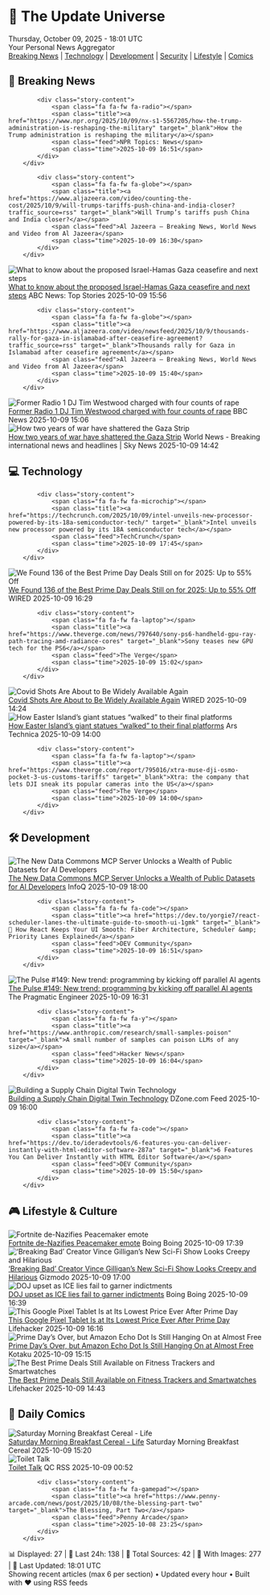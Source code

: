 <!-- Processing 54 RSS feeds at 2025-10-09 18:01:44 UTC -->
<!-- Processing: XKCD -->
<!-- Processing: Saturday Morning Breakfast Cereal -->
<!-- Processing: Penny Arcade -->
<!-- Processing: Poorly Drawn Lines -->
<!-- Processing: Garfield -->
<!-- Processing: Cyanide & Happiness -->
<!-- Processing: Questionable Content -->
<!-- Processing: Dinosaur Comics -->
<!-- Processing: CNN Top Stories -->
<!-- Processing: CNN Breaking News -->
<!-- Processing: NPR News -->
<!-- Processing: Associated Press Breaking -->
<!-- Processing: Guardian World News -->
<!-- Processing: Sky News World -->
<!-- Processing: TechCrunch -->
<!-- Processing: O'Reilly Radar -->
<!-- Processing: Slashdot -->
<!-- Processing: Hacker News -->
<!-- Processing: StackOverflow Blog -->
<!-- Processing: Phoronix Linux News -->
<!-- Processing: It's FOSS -->
<!-- Processing: DistroWatch -->
<!-- Processing: Linux.com -->
<!-- Processing: Ubuntu Blog -->
<!-- Processing: InfoQ -->
<!-- Processing: Boing Boing -->
<!-- Generated 7 new posts out of 26 feeds processed -->
<div class="newspaper-header">
    <h1 class="newspaper-title">📰 The Update Universe</h1>
    <div class="newspaper-date">Thursday, October 09, 2025 - 18:01 UTC</div>
    <div class="newspaper-subtitle">Your Personal News Aggregator</div>
</div>

<div class="newspaper-nav">
    <a href="#breaking">Breaking News</a> |
    <a href="#tech">Technology</a> |
    <a href="#dev">Development</a> |
    <a href="#security">Security</a> |
    <a href="#lifestyle">Lifestyle</a> |
    <a href="#webcomics">Comics</a>
</div>

<div class="news-section breaking-news" id="breaking">
<h2 class="section-header">🚨 Breaking News</h2>
<div class="stories-container">
<div class="story">
            
            <div class="story-content">
                <span class="fa fa-fw fa-radio"></span>
                <span class="title"><a href="https://www.npr.org/2025/10/09/nx-s1-5567205/how-the-trump-administration-is-reshaping-the-military" target="_blank">How the Trump administration is reshaping the military</a></span>
                <span class="feed">NPR Topics: News</span>
                <span class="time">2025-10-09 16:51</span>
            </div>
        </div>
<div class="story">
            
            <div class="story-content">
                <span class="fa fa-fw fa-globe"></span>
                <span class="title"><a href="https://www.aljazeera.com/video/counting-the-cost/2025/10/9/will-trumps-tariffs-push-china-and-india-closer?traffic_source=rss" target="_blank">Will Trump’s tariffs push China and India closer?</a></span>
                <span class="feed">Al Jazeera – Breaking News, World News and Video from Al Jazeera</span>
                <span class="time">2025-10-09 16:30</span>
            </div>
        </div>
<div class="story">
            <img src="https://s.abcnews.com/images/International/israel-gaza-7-GTY-gmh-252009_1760015163623_hpMain_4x3t_384.jpg" alt="What to know about the proposed Israel-Hamas Gaza ceasefire and next steps" class="story-image" loading="lazy" onerror="this.style.display='none'">
            <div class="story-content">
                <span class="fa fa-fw fa-tv"></span>
                <span class="title"><a href="https://abcnews.go.com/International/israel-hamas-ceasefire-gaza-proposed-deal/story?id=126318216" target="_blank">What to know about the proposed Israel-Hamas Gaza ceasefire and next steps</a></span>
                <span class="feed">ABC News: Top Stories</span>
                <span class="time">2025-10-09 15:56</span>
            </div>
        </div>
<div class="story">
            
            <div class="story-content">
                <span class="fa fa-fw fa-globe"></span>
                <span class="title"><a href="https://www.aljazeera.com/video/newsfeed/2025/10/9/thousands-rally-for-gaza-in-islamabad-after-ceasefire-agreement?traffic_source=rss" target="_blank">Thousands rally for Gaza in Islamabad after ceasefire agreement</a></span>
                <span class="feed">Al Jazeera – Breaking News, World News and Video from Al Jazeera</span>
                <span class="time">2025-10-09 15:40</span>
            </div>
        </div>
<div class="story">
            <img src="https://ichef.bbci.co.uk/ace/standard/240/cpsprodpb/7057/live/7e44fb50-a51d-11f0-9cda-fff576c5be6d.jpg" alt="Former Radio 1 DJ Tim Westwood charged with four counts of rape" class="story-image" loading="lazy" onerror="this.style.display='none'">
            <div class="story-content">
                <span class="fa fa-fw fa-flag"></span>
                <span class="title"><a href="https://www.bbc.com/news/articles/ckge5zrl69xo?at_medium=RSS&at_campaign=rss" target="_blank">Former Radio 1 DJ Tim Westwood charged with four counts of rape</a></span>
                <span class="feed">BBC News</span>
                <span class="time">2025-10-09 15:06</span>
            </div>
        </div>
<div class="story">
            <img src="https://e3.365dm.com/25/10/1920x1080/skynews-dxf-teaser-gaza_7047004.jpg?20251009164513" alt="How two years of war have shattered the Gaza Strip" class="story-image" loading="lazy" onerror="this.style.display='none'">
            <div class="story-content">
                <span class="fa fa-fw fa-satellite"></span>
                <span class="title"><a href="https://news.sky.com/story/how-two-years-of-war-have-shattered-the-gaza-strip-13447628" target="_blank">How two years of war have shattered the Gaza Strip</a></span>
                <span class="feed">World News - Breaking international news and headlines | Sky News</span>
                <span class="time">2025-10-09 14:42</span>
            </div>
        </div>
</div>
</div>
<div class="news-section tech-news" id="tech">
<h2 class="section-header">💻 Technology</h2>
<div class="stories-container">
<div class="story">
            
            <div class="story-content">
                <span class="fa fa-fw fa-microchip"></span>
                <span class="title"><a href="https://techcrunch.com/2025/10/09/intel-unveils-new-processor-powered-by-its-18a-semiconductor-tech/" target="_blank">Intel unveils new processor powered by its 18A semiconductor tech</a></span>
                <span class="feed">TechCrunch</span>
                <span class="time">2025-10-09 17:45</span>
            </div>
        </div>
<div class="story">
            <img src="https://media.wired.com/photos/68e56e09df80a9674d4e0c73/master/pass/ABSOLUTE-BEST-PRIME-DEALS_NEW.png" alt="We Found 136 of the Best Prime Day Deals Still on for 2025: Up to 55% Off" class="story-image" loading="lazy" onerror="this.style.display='none'">
            <div class="story-content">
                <span class="fa fa-fw fa-bolt"></span>
                <span class="title"><a href="https://www.wired.com/story/prime-day-deals-october-2025-1/" target="_blank">We Found 136 of the Best Prime Day Deals Still on for 2025: Up to 55% Off</a></span>
                <span class="feed">WIRED</span>
                <span class="time">2025-10-09 16:29</span>
            </div>
        </div>
<div class="story">
            
            <div class="story-content">
                <span class="fa fa-fw fa-laptop"></span>
                <span class="title"><a href="https://www.theverge.com/news/797640/sony-ps6-handheld-gpu-ray-path-tracing-amd-radiance-cores" target="_blank">Sony teases new GPU tech for the PS6</a></span>
                <span class="feed">The Verge</span>
                <span class="time">2025-10-09 15:02</span>
            </div>
        </div>
<div class="story">
            <img src="https://media.wired.com/photos/68e68f44251274c0216234de/master/pass/sci-covid-vax-1234262574.jpg" alt="Covid Shots Are About to Be Widely Available Again" class="story-image" loading="lazy" onerror="this.style.display='none'">
            <div class="story-content">
                <span class="fa fa-fw fa-bolt"></span>
                <span class="title"><a href="https://www.wired.com/story/covid-shots-are-about-to-be-widely-available-again-vaccines-cdc/" target="_blank">Covid Shots Are About to Be Widely Available Again</a></span>
                <span class="feed">WIRED</span>
                <span class="time">2025-10-09 14:24</span>
            </div>
        </div>
<div class="story">
            <img src="https://cdn.arstechnica.net/wp-content/uploads/2025/10/easter5-500x500-1759926981.jpg" alt="How Easter Island’s giant statues “walked” to their final platforms" class="story-image" loading="lazy" onerror="this.style.display='none'">
            <div class="story-content">
                <span class="fa fa-fw fa-cog"></span>
                <span class="title"><a href="https://arstechnica.com/science/2025/10/how-easter-islands-giant-statues-walked-to-their-final-platforms/" target="_blank">How Easter Island’s giant statues “walked” to their final platforms</a></span>
                <span class="feed">Ars Technica</span>
                <span class="time">2025-10-09 14:00</span>
            </div>
        </div>
<div class="story">
            
            <div class="story-content">
                <span class="fa fa-fw fa-laptop"></span>
                <span class="title"><a href="https://www.theverge.com/report/795016/xtra-muse-dji-osmo-pocket-3-us-customs-tariffs" target="_blank">Xtra: the company that lets DJI sneak its popular cameras into the US</a></span>
                <span class="feed">The Verge</span>
                <span class="time">2025-10-09 14:00</span>
            </div>
        </div>
</div>
</div>
<div class="news-section dev-news" id="dev">
<h2 class="section-header">🛠️ Development</h2>
<div class="stories-container">
<div class="story">
            <img src="https://res.infoq.com/news/2025/10/data-commons-mcp-server/en/headerimage/data-commons-mcp-server-1760030760718.jpeg" alt="The New Data Commons MCP Server Unlocks a Wealth of Public Datasets for AI Developers" class="story-image" loading="lazy" onerror="this.style.display='none'">
            <div class="story-content">
                <span class="fa fa-fw fa-info-circle"></span>
                <span class="title"><a href="https://www.infoq.com/news/2025/10/data-commons-mcp-server/?utm_campaign=infoq_content&utm_source=infoq&utm_medium=feed&utm_term=global" target="_blank">The New Data Commons MCP Server Unlocks a Wealth of Public Datasets for AI Developers</a></span>
                <span class="feed">InfoQ</span>
                <span class="time">2025-10-09 18:00</span>
            </div>
        </div>
<div class="story">
            
            <div class="story-content">
                <span class="fa fa-fw fa-code"></span>
                <span class="title"><a href="https://dev.to/yorgie7/react-scheduler-lanes-the-ultimate-guide-to-smooth-ui-1gmk" target="_blank">🚀 How React Keeps Your UI Smooth: Fiber Architecture, Scheduler &amp; Priority Lanes Explained</a></span>
                <span class="feed">DEV Community</span>
                <span class="time">2025-10-09 16:51</span>
            </div>
        </div>
<div class="story">
            <img src="https://substack-post-media.s3.amazonaws.com/public/images/c5807b48-0cb4-4fc5-adfe-9683a7ef42f2_420x300.png" alt="The Pulse #149: New trend: programming by kicking off parallel AI agents" class="story-image" loading="lazy" onerror="this.style.display='none'">
            <div class="story-content">
                <span class="fa fa-fw fa-wrench"></span>
                <span class="title"><a href="https://newsletter.pragmaticengineer.com/p/the-pulse-149-new-trend-programming" target="_blank">The Pulse #149: New trend: programming by kicking off parallel AI agents</a></span>
                <span class="feed">The Pragmatic Engineer</span>
                <span class="time">2025-10-09 16:31</span>
            </div>
        </div>
<div class="story">
            
            <div class="story-content">
                <span class="fa fa-fw fa-y"></span>
                <span class="title"><a href="https://www.anthropic.com/research/small-samples-poison" target="_blank">A small number of samples can poison LLMs of any size</a></span>
                <span class="feed">Hacker News</span>
                <span class="time">2025-10-09 16:04</span>
            </div>
        </div>
<div class="story">
            <img src="https://dz2cdn1.dzone.com/thumbnail?fid=18686861&w=600" alt="Building a Supply Chain Digital Twin Technology" class="story-image" loading="lazy" onerror="this.style.display='none'">
            <div class="story-content">
                <span class="fa fa-fw fa-newspaper"></span>
                <span class="title"><a href="https://dzone.com/articles/building-a-supply-chain-digital-twin-technology" target="_blank">Building a Supply Chain Digital Twin Technology</a></span>
                <span class="feed">DZone.com Feed</span>
                <span class="time">2025-10-09 16:00</span>
            </div>
        </div>
<div class="story">
            
            <div class="story-content">
                <span class="fa fa-fw fa-code"></span>
                <span class="title"><a href="https://dev.to/ideradevtools/6-features-you-can-deliver-instantly-with-html-editor-software-287a" target="_blank">6 Features You Can Deliver Instantly with HTML Editor Software</a></span>
                <span class="feed">DEV Community</span>
                <span class="time">2025-10-09 15:50</span>
            </div>
        </div>
</div>
</div>
<div class="news-section lifestyle-news" id="lifestyle">
<h2 class="section-header">🎮 Lifestyle & Culture</h2>
<div class="stories-container">
<div class="story">
            <img src="https://i0.wp.com/boingboing.net/wp-content/uploads/2025/10/Screenshot-2025-10-09-at-10.34.10-AM.png?fit=535%2C531&amp;quality=55&amp;ssl=1" alt="Fortnite de-Nazifies Peacemaker emote" class="story-image" loading="lazy" onerror="this.style.display='none'">
            <div class="story-content">
                <span class="fa fa-fw fa-arrow-right"></span>
                <span class="title"><a href="https://boingboing.net/2025/10/09/fortnite-de-nazifies-peacemaker-emote.html" target="_blank">Fortnite de-Nazifies Peacemaker emote</a></span>
                <span class="feed">Boing Boing</span>
                <span class="time">2025-10-09 17:39</span>
            </div>
        </div>
<div class="story">
            <img src="https://gizmodo.com/app/uploads/2025/10/Pluribus-key-art-1280x853.jpg" alt="‘Breaking Bad’ Creator Vince Gilligan’s New Sci-Fi Show Looks Creepy and Hilarious" class="story-image" loading="lazy" onerror="this.style.display='none'">
            <div class="story-content">
                <span class="fa fa-fw fa-computer"></span>
                <span class="title"><a href="https://gizmodo.com/pluribus-trailer-breaking-bad-vince-gilligan-apple-show-2000670404" target="_blank">‘Breaking Bad’ Creator Vince Gilligan’s New Sci-Fi Show Looks Creepy and Hilarious</a></span>
                <span class="feed">Gizmodo</span>
                <span class="time">2025-10-09 17:00</span>
            </div>
        </div>
<div class="story">
            <img src="https://i0.wp.com/boingboing.net/wp-content/uploads/2025/08/shutterstock-ice-agent-e1758731594394.jpg?fit=600%2C419&amp;quality=60&amp;ssl=1" alt="DOJ upset as ICE lies fail to garner indictments" class="story-image" loading="lazy" onerror="this.style.display='none'">
            <div class="story-content">
                <span class="fa fa-fw fa-arrow-right"></span>
                <span class="title"><a href="https://boingboing.net/2025/10/09/doj-upset-as-ice-lies-fail-to-garner-indictments.html" target="_blank">DOJ upset as ICE lies fail to garner indictments</a></span>
                <span class="feed">Boing Boing</span>
                <span class="time">2025-10-09 16:39</span>
            </div>
        </div>
<div class="story">
            <img src="https://lifehacker.com/imagery/articles/01K74THXZ9M8TNWD746CW02C4P/hero-image.png" alt="This Google Pixel Tablet Is at Its Lowest Price Ever After Prime Day" class="story-image" loading="lazy" onerror="this.style.display='none'">
            <div class="story-content">
                <span class="fa fa-fw fa-life-ring"></span>
                <span class="title"><a href="https://lifehacker.com/tech/google-pixel-tablet-deal-october-prime-day-2025?utm_medium=RSS" target="_blank">This Google Pixel Tablet Is at Its Lowest Price Ever After Prime Day</a></span>
                <span class="feed">Lifehacker</span>
                <span class="time">2025-10-09 16:16</span>
            </div>
        </div>
<div class="story">
            <img src="https://kotaku.com/app/uploads/2025/10/AmazonEchoDot-1280x853.jpg" alt="Prime Day’s Over, but Amazon Echo Dot Is Still Hanging On at Almost Free" class="story-image" loading="lazy" onerror="this.style.display='none'">
            <div class="story-content">
                <span class="fa fa-fw fa-gamepad"></span>
                <span class="title"><a href="https://kotaku.com/prime-days-over-but-amazon-echo-dot-is-still-hanging-on-at-almost-free-2000632174" target="_blank">Prime Day’s Over, but Amazon Echo Dot Is Still Hanging On at Almost Free</a></span>
                <span class="feed">Kotaku</span>
                <span class="time">2025-10-09 15:15</span>
            </div>
        </div>
<div class="story">
            <img src="https://lifehacker.com/imagery/articles/01K6XHGFGBDQ9F7MJM6Y86PG8R/hero-image.jpg" alt="The Best Prime Deals Still Available on Fitness Trackers and Smartwatches" class="story-image" loading="lazy" onerror="this.style.display='none'">
            <div class="story-content">
                <span class="fa fa-fw fa-life-ring"></span>
                <span class="title"><a href="https://lifehacker.com/health/fitness-trackers-smartwatches-october-prime-day-2025?utm_medium=RSS" target="_blank">The Best Prime Deals Still Available on Fitness Trackers and Smartwatches</a></span>
                <span class="feed">Lifehacker</span>
                <span class="time">2025-10-09 14:43</span>
            </div>
        </div>
</div>
</div>
<div class="news-section webcomics-section" id="webcomics">
<h2 class="section-header">🎨 Daily Comics</h2>
<div class="stories-container">
<div class="story">
            <img src="https://www.smbc-comics.com/comics/1759809286-20251009.png" alt="Saturday Morning Breakfast Cereal - Life" class="story-image" loading="lazy" onerror="this.style.display='none'">
            <div class="story-content">
                <span class="fa fa-fw fa-smile"></span>
                <span class="title"><a href="https://www.smbc-comics.com/comic/life-7" target="_blank">Saturday Morning Breakfast Cereal - Life</a></span>
                <span class="feed">Saturday Morning Breakfast Cereal</span>
                <span class="time">2025-10-09 15:20</span>
            </div>
        </div>
<div class="story">
            <img src="http://www.questionablecontent.net/comics/5674.png" alt="Toilet Talk" class="story-image" loading="lazy" onerror="this.style.display='none'">
            <div class="story-content">
                <span class="fa fa-fw fa-music"></span>
                <span class="title"><a href="http://questionablecontent.net/view.php?comic=5675" target="_blank">Toilet Talk</a></span>
                <span class="feed">QC RSS</span>
                <span class="time">2025-10-09 00:52</span>
            </div>
        </div>
<div class="story">
            
            <div class="story-content">
                <span class="fa fa-fw fa-gamepad"></span>
                <span class="title"><a href="https://www.penny-arcade.com/news/post/2025/10/08/the-blessing-part-two" target="_blank">The Blessing, Part Two</a></span>
                <span class="feed">Penny Arcade</span>
                <span class="time">2025-10-08 23:25</span>
            </div>
        </div>
</div>
</div>

<div class="newspaper-footer">
    <div class="stats">
        📊 Displayed: 27 | 📅 Last 24h: 138 | 📡 Total Sources: 42 | 📸 With Images: 277 |
        🔄 Last Updated: 18:01 UTC
    </div>
    <div class="footer-note">
        Showing recent articles (max 6 per section) • Updated every hour • Built with ❤️ using RSS feeds
    </div>
</div>

